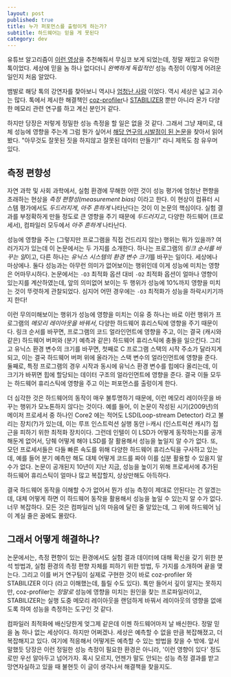 ```yaml
---
layout: post
published: true
title: 누가 퍼포먼스를 출렁이게 하는가?
subtitle: 하드웨어는 믿을 게 못된다
category: dev
---
```


 유튜브 알고리즘이 [이런
 영상](https://www.youtube.com/watch?v=r-TLSBdHe1A)을 추천해줘서
 무심코 보게 되었는데, 정말 재밌고 유익한 톡이었다. 세상에 믿을 놈
 하나 없다더니 *완벽하게 독립적인* 성능 측정이 이렇게 어려운 일인지
 처음 알았다.

 뱀발로 해당 톡의 강연자를 찾아보니 역시나 [엄청난
 사람](https://emeryberger.com/) 이었다. 역시 세상은 넓고 괴수는
 많다. 톡에서 제시한 해결책인
 [coz-profiler](https://github.com/plasma-umass/coz/)나
 [STABILIZER](https://github.com/ccurtsinger/stabilizer) 뿐만 아니라
 몬가 다양한 메모리 관련 연구를 하고 계신 분인거 같다.

 하지만 당장은 저렇게 정밀한 성능 측정을 할 일은 없을 것 같다. 그래서
 그냥 재미로, 대체 성능에 영향을 주는게 그럼 뭔가 싶어서 [해당 연구의
 시발점이 된 논문](https://dl.acm.org/citation.cfm?id=1508275)을
 찾아서 읽어봤다. "아무것도 잘못된 짓을 하지않고 잘못된 데이터
 만들기!" 라니 제목도 참 유우머 있다.

## 측정 편향성
 자연 과학 및 사회 과학에서, 실험 환경에 무해한 어떤 것이 성능 평가에
 엄청난 편향을 초래하는 현상을 *측정 편향성(measurement bias)* 이라고
 한다. 이 현상이 컴퓨터 시스템 평가에서도 *두드러지게*, *아주 흔하게*
 나타난다는 것이 이 논문의 핵심이다. 실험 결과를 부정확하게 만들
 정도로 큰 영향을 주기 때문에 *두드러지고*, 다양한 하드웨어
 (프로세서), 컴파일러 모두에서 *아주 흔하게* 나타난다.

 성능에 영향을 주는 (그렇지만 프로그램을 직접 건드리지 않는) 행위는
 뭐가 있을까?  여러가지가 있는데 이 논문에서는 두 가지를
 소개한다. 하나는 프로그램의 *링크 순서를 바꾸는 일*이고, 다른 하나는
 *유닉스 시스템의 환경 변수 크기*를 바꾸는 일이다. 세상에나
 마상에나. 둘다 성능과는 아무런 의미가 없어보이는 행위인데 이게 성능에
 미치는 영향은 어마무시하다. 논문에서는 `-O3` 최적화 옵션 대비 `-O2`
 최적화 옵션이 얼마나 영향이 있는지를 계산하였는데, 앞의 의미없어
 보이는 두 행위가 성능에 10%까지 영향을 미치는 것이 뚜렷하게
 관찰되었다. 심지어 어떤 경우에는 `-O3` 최적화가 성능을 하락시키기까지
 한다!

 이런 무의미해보이는 행위가 성능에 영향을 미치는 이유 중 하나는 바로
 이런 행위가 프로그램의 *메모리 레이아웃을 바꿔서*, 다양한 하드웨어
 휴리스틱에 영향을 주기 때문이다. 링크 순서를 바꾸면, 프로그램의 코드
 얼라인먼트에 영향을 주고, 이는 결국 (캐시와 같은) 하드웨어 버퍼와
 (분기 예측과 같은) 하드웨어 휴리스틱에 충돌을 일으킨다. 그리고 유닉스
 환경 변수의 크기를 바꾸면, 첫째로 C 프로그램 스택의 시작 주소가
 달라지게 되고, 이는 결국 하드웨어 버퍼 위에 올라가는 스택 변수의
 얼라인먼트에 영향을 준다. 둘째로, 특정 프로그램의 경우 시작과 동시에
 유닉스 환경 변수를 힙에다 올리는데, 이 크기가 바뀌면 힙에 할당되는
 데이터 구조의 얼라인먼트에 영향을 준다. 결국 이들 모두는 하드웨어
 휴리스틱에 영향을 주고 이는 퍼포먼스를 출렁이게 한다.

 더 심각한 것은 하드웨어의 동작이 매우 불투명하기 때문에, 이런 메모리
 레이아웃을 바꾸는 행위가 모노톤하지 않다는 것이다. 예를 들어, 이
 논문이 작성된 시기(2009년)의 메이저 프로세서 중 하나인 Core2 에는
 적어도 LSD(Loop-stream Detector) 라고 불리는 장치(?)가 있는데, 이는
 루프 인스트럭션 실행 동안 i-캐시 (인스트럭션 캐시?) 접근을 피하기
 위한 최적화 장치이다. 그런데 인텔이 이 LSD가 어떻게 동작하는지를
 공개해둔게 없어서, 당췌 어떻게 해야 LSD를 잘 활용해서 성능을 높일지
 알 수가 없다. 또, 모던 프로세서들은 다들 빠른 속도를 위해 다양한
 하드웨어 휴리스틱을 구사하고 있는데, 예를 들어 분기 예측만 해도 대체
 어떻게 코드를 짜야 이를 십분 활용할 수 있을지 알 수가 없다. 논문이
 공개된지 10년이 지난 지금, 성능을 높이기 위해 프로세서에 추가된
 하드웨어 휴리스틱이 얼마나 많고 복잡할지, 상상만해도 아득하다.

 결국 하드웨어 동작을 이해할 수가 없어서 뭔가 성능 측정이 제대로
 안된다는 건 알겠는데, 대체 어떻게 하면 이 하드웨어 동작을 활용해서
 성능을 높일 수 있는지 알 수가 없다. 너무 복잡하다. 모든 것은 컴파일러
 님의 마음에 달린 줄 알았는데, 그 위에 하드웨어 님이 계실 줄은 꿈에도
 몰랐다.

## 그래서 어떻게 해결하나?
 논문에서는, 측정 편향이 있는 환경에서도 실험 결과 데이터에 대해
 확신을 갖기 위한 분석 방법과, 실험 환경의 측정 편향 자체를 피하기
 위한 방법, 두 가지를 소개하며 끝을 맺는다. 그리고 이를 버거 연구팀이
 실제로 구현한 것이 바로 coz-profiler 와 STABILIZER 이다 (라고
 이해했는데, 틀릴 수도 있다). 톡만 들어서 깊이 알지는 못하지만,
 coz-profiler는 *정말로* 성능에 영향을 미치는 원인을 찾는
 프로파일러이고, STABILIZER는 실행 도중 메모리 레이아웃을 랜덤하게
 바꿔서 레이아웃의 영향을 없애도록 하여 성능을 측정하는 도구인 것
 같다.

 컴파일러 최적화에 배신당한게 엊그제 같은데 이젠 하드웨어마저 날
 배신한다. 정말 믿을 놈 하나 없는 세상이다. 하지만 어쩌겠나. 세상은
 예측할 수 없을 만큼 복잡해졌고, 더 복잡해지고 있다. 여기에 적응해서
 어떻게든 예측할 수 있는 방법을 찾을 수 밖에. 앞서 말했듯 당장은 이런
 정밀한 성능 측정이 필요한 환경은 아니라, '이런 영향이 있다' 정도로만
 우선 알아두고 넘어가자. 혹시 모르지, 언젠가 말도 안되는 성능 측정
 결과를 받고 망연자실하고 있을 때 불현듯 이 글이 생각나서 해결책을
 찾을지도.
